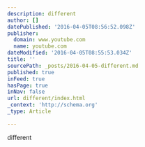 ```yaml
---
description: different
author: []
datePublished: '2016-04-05T08:56:52.098Z'
publisher:
  domain: www.youtube.com
  name: youtube.com
dateModified: '2016-04-05T08:55:53.034Z'
title: ''
sourcePath: _posts/2016-04-05-different.md
published: true
inFeed: true
hasPage: true
inNav: false
url: different/index.html
_context: 'http://schema.org'
_type: Article

---
```

different